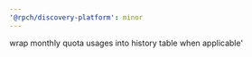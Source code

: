 ```yaml
---
'@rpch/discovery-platform': minor
---
```


wrap monthly quota usages into history table when applicable'
